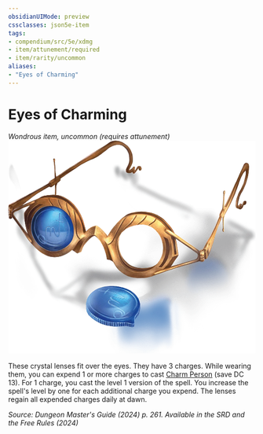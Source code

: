 ```yaml
---
obsidianUIMode: preview
cssclasses: json5e-item
tags:
- compendium/src/5e/xdmg
- item/attunement/required
- item/rarity/uncommon
aliases: 
- "Eyes of Charming"
---
```

# Eyes of Charming
*Wondrous item, uncommon (requires attunement)*  
![](/3-Mechanics/CLI/items/img/eyes-of-charming.webp#right)


These crystal lenses fit over the eyes. They have 3 charges. While wearing them, you can expend 1 or more charges to cast [Charm Person](/3-Mechanics/CLI/spells/charm-person-xphb.md) (save DC 13). For 1 charge, you cast the level 1 version of the spell. You increase the spell's level by one for each additional charge you expend. The lenses regain all expended charges daily at dawn.

*Source: Dungeon Master's Guide (2024) p. 261. Available in the <span title='Systems Reference Document (5.2)'>SRD</span> and the Free Rules (2024)*